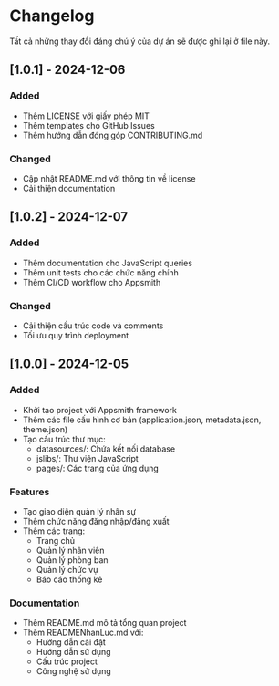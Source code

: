 # Changelog

Tất cả những thay đổi đáng chú ý của dự án sẽ được ghi lại ở file này.

## [1.0.1] - 2024-12-06

### Added
- Thêm LICENSE với giấy phép MIT
- Thêm templates cho GitHub Issues
- Thêm hướng dẫn đóng góp CONTRIBUTING.md

### Changed
- Cập nhật README.md với thông tin về license
- Cải thiện documentation

## [1.0.2] - 2024-12-07

### Added
- Thêm documentation cho JavaScript queries
- Thêm unit tests cho các chức năng chính
- Thêm CI/CD workflow cho Appsmith

### Changed
- Cải thiện cấu trúc code và comments
- Tối ưu quy trình deployment

## [1.0.0] - 2024-12-05

### Added
- Khởi tạo project với Appsmith framework
- Thêm các file cấu hình cơ bản (application.json, metadata.json, theme.json)
- Tạo cấu trúc thư mục:
  - datasources/: Chứa kết nối database
  - jslibs/: Thư viện JavaScript
  - pages/: Các trang của ứng dụng

### Features
- Tạo giao diện quản lý nhân sự
- Thêm chức năng đăng nhập/đăng xuất
- Thêm các trang:
  - Trang chủ
  - Quản lý nhân viên 
  - Quản lý phòng ban
  - Quản lý chức vụ
  - Báo cáo thống kê

### Documentation
- Thêm README.md mô tả tổng quan project
- Thêm READMENhanLuc.md với:
  - Hướng dẫn cài đặt
  - Hướng dẫn sử dụng
  - Cấu trúc project
  - Công nghệ sử dụng 